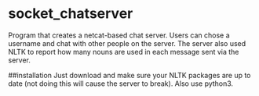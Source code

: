 # socket_chatserver

Program that creates a netcat-based chat server. Users can chose a username and chat with other people on the server. The server also used NLTK to report how many nouns are used in each message sent via the server.

##installation
Just download and make sure your NLTK packages are up to date (not doing this will cause the server to break). Also use python3.
